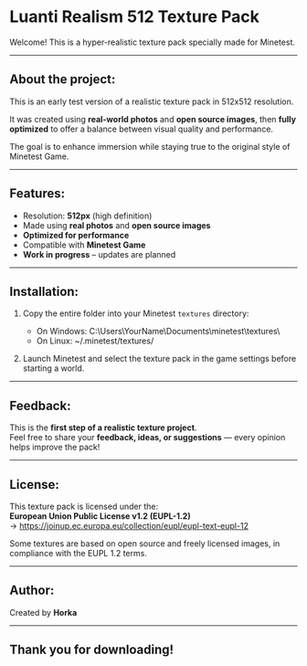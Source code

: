 # Luanti Realism 512 Texture Pack

Welcome! This is a hyper-realistic texture pack specially made for Minetest.

---------------------
 About the project:
---------------------

This is an early test version of a realistic texture pack in 512x512 resolution.

It was created using **real-world photos** and **open source images**, then **fully optimized** to offer a balance between visual quality and performance.

The goal is to enhance immersion while staying true to the original style of Minetest Game.

---------------------
 Features:
---------------------

- Resolution: **512px** (high definition)
- Made using **real photos** and **open source images**
- **Optimized for performance**
- Compatible with **Minetest Game**
- **Work in progress** – updates are planned

---------------------
 Installation:
---------------------

1. Copy the entire folder into your Minetest `textures` directory:
   - On Windows:
     C:\Users\YourName\Documents\minetest\textures\
   - On Linux:
     ~/.minetest/textures/

2. Launch Minetest and select the texture pack in the game settings before starting a world.

---------------------
 Feedback:
---------------------

This is the **first step of a realistic texture project**.  
Feel free to share your **feedback, ideas, or suggestions** — every opinion helps improve the pack!

---------------------
 License:
---------------------

This texture pack is licensed under the:  
**European Union Public License v1.2 (EUPL-1.2)**  
→ https://joinup.ec.europa.eu/collection/eupl/eupl-text-eupl-12

Some textures are based on open source and freely licensed images, in compliance with the EUPL 1.2 terms.

---------------------
 Author:
---------------------

Created by **Horka**

---------------------
 Thank you for downloading! 
---------------------

